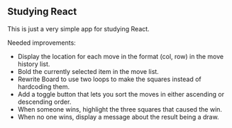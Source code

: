 ## Studying React
This is just a very simple app for studying React.

Needed improvements:
  - Display the location for each move in the format (col, row) in the move history list.
  - Bold the currently selected item in the move list.
  - Rewrite Board to use two loops to make the squares instead of hardcoding them.
  - Add a toggle button that lets you sort the moves in either ascending or descending order.
  - When someone wins, highlight the three squares that caused the win.
  - When no one wins, display a message about the result being a draw.
